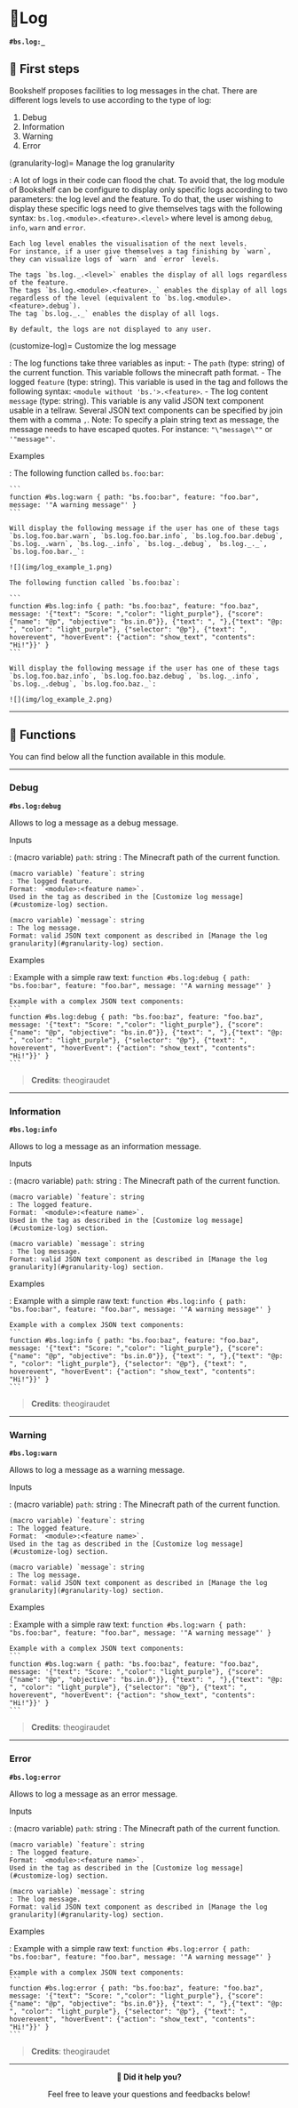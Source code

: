 # 📄Log

**`#bs.log:_`**

## 👶 First steps

Bookshelf proposes facilities to log messages in the chat.
There are different logs levels to use according to the type of log:
1. Debug
2. Information
3. Warning
4. Error

(granularity-log)=
Manage the log granularity

:   A lot of logs in their code can flood the chat.
    To avoid that, the log module of Bookshelf can be configure to display only specific logs according to two parameters: the log level and the feature.
    To do that, the user wishing to display these specific logs need to give themselves tags with the following syntax: `bs.log.<module>.<feature>.<level>` where level is among `debug`, `info`, `warn` and `error`.

    Each log level enables the visualisation of the next levels.
    For instance, if a user give themselves a tag finishing by `warn`, they can visualize logs of `warn` and `error` levels.

    The tags `bs.log._.<level>` enables the display of all logs regardless of the feature.
    The tags `bs.log.<module>.<feature>._` enables the display of all logs regardless of the level (equivalent to `bs.log.<module>.<feature>.debug`).
    The tag `bs.log._._` enables the display of all logs.

    By default, the logs are not displayed to any user.

(customize-log)=
Customize the log message

:   The log functions take three variables as input:
    - The `path` (type: string) of the current function.
    This variable follows the minecraft path format.
    - The logged `feature` (type: string).
    This variable is used in the tag and follows the following syntax: `<module without 'bs.'>.<feature>`.
    - The log content `message` (type: string).
    This variable is any valid JSON text component usable in a tellraw.
    Several JSON text components can be specified by join them with a comma `,`.
    Note: To specify a plain string text as message, the message needs to have escaped quotes.
    For instance: `"\"message\""` or `'"message"'`.

Examples

:   The following function called `bs.foo:bar`:

    ```
    function #bs.log:warn { path: "bs.foo:bar", feature: "foo.bar", message: '"A warning message"' }
    ```

    Will display the following message if the user has one of these tags `bs.log.foo.bar.warn`, `bs.log.foo.bar.info`, `bs.log.foo.bar.debug`, `bs.log._.warn`, `bs.log._.info`, `bs.log._.debug`, `bs.log._._`, `bs.log.foo.bar._`:

    ![](img/log_example_1.png)

    The following function called `bs.foo:baz`:

    ```
    function #bs.log:info { path: "bs.foo:baz", feature: "foo.baz", message: '{"text": "Score: ","color": "light_purple"}, {"score": {"name": "@p", "objective": "bs.in.0"}}, {"text": ", "},{"text": "@p: ", "color": "light_purple"}, {"selector": "@p"}, {"text": ", hoverevent", "hoverEvent": {"action": "show_text", "contents": "Hi!"}}' }
    ```

    Will display the following message if the user has one of these tags `bs.log.foo.baz.info`, `bs.log.foo.baz.debug`, `bs.log._.info`, `bs.log._.debug`, `bs.log.foo.baz._`:

    ![](img/log_example_2.png)

---

## 🔧 Functions

You can find below all the function available in this module.

---

### Debug

**`#bs.log:debug`**

Allows to log a message as a debug message.

Inputs

:   (macro variable) `path`: string
    : The Minecraft path of the current function.

    (macro variable) `feature`: string
    : The logged feature.
    Format: `<module>:<feature name>`.
    Used in the tag as described in the [Customize log message](#customize-log) section.

    (macro variable) `message`: string
    : The log message.
    Format: valid JSON text component as described in [Manage the log granularity](#granularity-log) section.

Examples

:   Example with a simple raw text:
    ```
    function #bs.log:debug { path: "bs.foo:bar", feature: "foo.bar", message: '"A warning message"' }
    ```

    Example with a complex JSON text components:
    ```
    function #bs.log:debug { path: "bs.foo:baz", feature: "foo.baz", message: '{"text": "Score: ","color": "light_purple"}, {"score": {"name": "@p", "objective": "bs.in.0"}}, {"text": ", "},{"text": "@p: ", "color": "light_purple"}, {"selector": "@p"}, {"text": ", hoverevent", "hoverEvent": {"action": "show_text", "contents": "Hi!"}}' }
    ```

> **Credits**: theogiraudet

---

### Information

**`#bs.log:info`**

Allows to log a message as an information message.

Inputs

:   (macro variable) `path`: string
    : The Minecraft path of the current function.

    (macro variable) `feature`: string
    : The logged feature.
    Format: `<module>:<feature name>`.
    Used in the tag as described in the [Customize log message](#customize-log) section.

    (macro variable) `message`: string
    : The log message.
    Format: valid JSON text component as described in [Manage the log granularity](#granularity-log) section.

Examples

:   Example with a simple raw text:
    ```
    function #bs.log:info { path: "bs.foo:bar", feature: "foo.bar", message: '"A warning message"' }
    ```

    Example with a complex JSON text components:
    ```
    function #bs.log:info { path: "bs.foo:baz", feature: "foo.baz", message: '{"text": "Score: ","color": "light_purple"}, {"score": {"name": "@p", "objective": "bs.in.0"}}, {"text": ", "},{"text": "@p: ", "color": "light_purple"}, {"selector": "@p"}, {"text": ", hoverevent", "hoverEvent": {"action": "show_text", "contents": "Hi!"}}' }
    ```

> **Credits**: theogiraudet

---

### Warning

**`#bs.log:warn`**

Allows to log a message as a warning message.

Inputs

:   (macro variable) `path`: string
    : The Minecraft path of the current function.

    (macro variable) `feature`: string
    : The logged feature.
    Format: `<module>:<feature name>`.
    Used in the tag as described in the [Customize log message](#customize-log) section.

    (macro variable) `message`: string
    : The log message.
    Format: valid JSON text component as described in [Manage the log granularity](#granularity-log) section.

Examples

:   Example with a simple raw text:
    ```
    function #bs.log:warn { path: "bs.foo:bar", feature: "foo.bar", message: '"A warning message"' }
    ```

    Example with a complex JSON text components:
    ```
    function #bs.log:warn { path: "bs.foo:baz", feature: "foo.baz", message: '{"text": "Score: ","color": "light_purple"}, {"score": {"name": "@p", "objective": "bs.in.0"}}, {"text": ", "},{"text": "@p: ", "color": "light_purple"}, {"selector": "@p"}, {"text": ", hoverevent", "hoverEvent": {"action": "show_text", "contents": "Hi!"}}' }
    ```

> **Credits**: theogiraudet

---

### Error

**`#bs.log:error`**

Allows to log a message as an error message.

Inputs

:   (macro variable) `path`: string
    : The Minecraft path of the current function.

    (macro variable) `feature`: string
    : The logged feature.
    Format: `<module>:<feature name>`.
    Used in the tag as described in the [Customize log message](#customize-log) section.

    (macro variable) `message`: string
    : The log message.
    Format: valid JSON text component as described in [Manage the log granularity](#granularity-log) section.

Examples

:   Example with a simple raw text:
    ```
    function #bs.log:error { path: "bs.foo:bar", feature: "foo.bar", message: '"A warning message"' }
    ```

    Example with a complex JSON text components:
    ```
    function #bs.log:error { path: "bs.foo:baz", feature: "foo.baz", message: '{"text": "Score: ","color": "light_purple"}, {"score": {"name": "@p", "objective": "bs.in.0"}}, {"text": ", "},{"text": "@p: ", "color": "light_purple"}, {"selector": "@p"}, {"text": ", hoverevent", "hoverEvent": {"action": "show_text", "contents": "Hi!"}}' }
    ```

> **Credits**: theogiraudet

---

<div align=center>

**💬 Did it help you?**

Feel free to leave your questions and feedbacks below!

</div>

<script src="https://giscus.app/client.js"
        data-repo="Gunivers/Glibs"
        data-repo-id="R_kgDOHQjqYg"
        data-category="Documentation"
        data-category-id="DIC_kwDOHQjqYs4CUQpy"
        data-mapping="title"
        data-strict="0"
        data-reactions-enabled="1"
        data-emit-metadata="0"
        data-input-position="bottom"
        data-theme="light"
        data-lang="fr"
        data-loading="lazy"
        crossorigin="anonymous"
        async>
</script>
